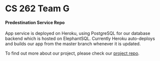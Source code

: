 # CS 262 Team G

#### Predestination Service Repo

App service is deployed on Heroku, using PostgreSQL for our database backend which is hosted on ElephantSQL. Currently Heroku auto-deploys and builds our app from the master branch whenever it is updated.

To find out more about our project, please check our [project repo](https://github.com/calvin-cs262-fall2020-teamG/predestination-client).
